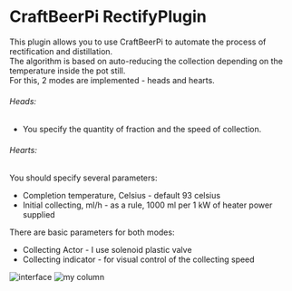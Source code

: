# CraftBeerPi RectifyPlugin
This plugin allows you to use CraftBeerPi to automate the process of rectification and distillation.  
The algorithm is based on auto-reducing the collection depending on the temperature inside the pot still.  
For this, 2 modes are implemented - heads and hearts.
###### Heads:
- You specify the quantity of fraction and the speed of collection.
###### Hearts:
You should specify several parameters:
- Completion temperature, Celsius  - default 93 celsius
- Initial collecting, ml/h - as a rule, 1000 ml per 1 kW of heater power supplied

There are basic parameters for both modes:
- Collecting Actor - I use solenoid plastic valve
- Collecting indicator - for visual control of the collecting speed

![interface](https://i.ibb.co/vdfbL15/2020-01-12-19-12-13.png)
![my column](https://i.ibb.co/wsKtndK/column.jpg)
